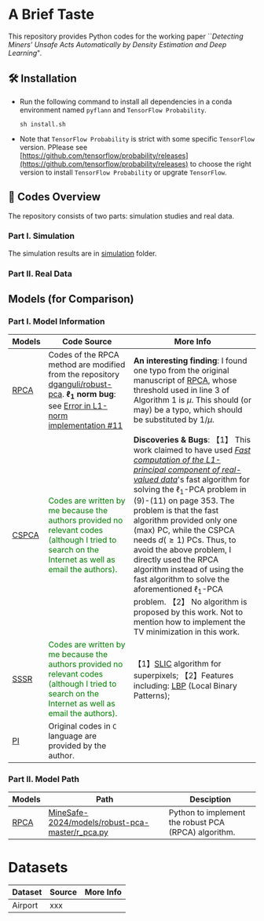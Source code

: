 # A Brief Taste

This repository provides Python codes for the working paper ``*Detecting Miners’ Unsafe Acts Automatically by Density Estimation and Deep Learning*".


## 🛠 Installation

- Run the following command to install all dependencies in a conda environment named `pyflann` and `TensorFlow Probability`.
    ```
    sh install.sh
    ```
- Note that `TensorFlow Probability` is strict with some specific `TensorFlow` version. PPlease see [https://github.com/tensorflow/probability/releases](https://github.com/tensorflow/probability/releases) to choose the right version to install `TensorFlow Probability` or upgrate `TensorFlow`.

## 🔭 Codes Overview

The repository consists of two parts: simulation studies and real data.

### Part I. Simulation

The simulation results are in [simulation](./MineSafe-2024/simulation/) folder.


### Part II. Real Data


## Models (for Comparison)

### Part I. Model Information

| Models | Code Source | More Info |
| --- | ----------- | ----------- |
| [RPCA](https://dl.acm.org/doi/abs/10.1145/1970392.1970395) | Codes of the RPCA method are modified from the repository [dganguli/robust-pca](https://github.com/dganguli/robust-pca). **$\ell_1$ norm bug**: see [Error in L1-norm implementation #11](https://github.com/dganguli/robust-pca/issues/11) | **An interesting finding**: I found one typo from the original manuscript of [RPCA](https://dl.acm.org/doi/abs/10.1145/1970392.1970395), whose threshold used in line 3 of Algorithm 1 is $\mu$. This should (or may) be a typo, which should be substituted by $1/\mu$. |
| [CSPCA](https://ieeexplore.ieee.org/document/7372472) | <font color=#008000>Codes are written by me because the authors provided no relevant codes (although I tried to search on the Internet as well as email the authors).</font> | **Discoveries & Bugs**: 【1】 This work claimed to have used [*Fast computation of the L1-principal component of real-valued data*](https://ieeexplore.ieee.org/document/6855164)'s fast algorithm for solving the $\ell_1$-PCA problem in (9)-(11) on page 353. The problem is that the fast algorithm provided only one (max) PC, while the CSPCA needs $d(\geq 1)$ PCs. Thus, to avoid the above problem, I directly used the RPCA algorithm instead of using the fast algorithm to solve the aforementioned $\ell_1$-PCA problem. 【2】 No algorithm is proposed by this work. Not to mention how to implement the TV minimization in this work.
| [SSSR](https://ieeexplore.ieee.org/document/8485415) | <font color=#008000>Codes are written by me because the authors provided no relevant codes (although I tried to search on the Internet as well as email the authors).</font> | 【1】[SLIC](https://github.com/achanta/SLIC) algorithm for superpixels; 【2】Features including: [LBP](https://github.com/arsho/local_binary_patterns) (Local Binary Patterns); |
| [PI]() | Original codes in `C` language are provided by the author.| |

### Part II. Model Path

| Models | Path | Desciption |
| --- | ----------- | ----------- |
| [RPCA](https://dl.acm.org/doi/abs/10.1145/1970392.1970395) |[MineSafe-2024/models/robust-pca-master/r_pca.py](MineSafe-2024/models/robust-pca-master/r_pca.py)| Python to implement the robust PCA (RPCA) algorithm. |


# Datasets

| Dataset | Source | More Info |
| --- | ----------- | ----------- |
| Airport | xxx | |
